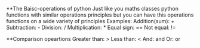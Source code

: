 **The Baisc-operations of python
Just like you maths classes python functions with similar operations principles but you can have this operations functions on a wide variety of principles
Examples: 
Addition(sum): + 
Subtraction: -
Division: /
Multiplication: *
Equal sign: ==
Not equal: !=

**Comparison opeartions
Greater than: >
Less than: <
And: and
Or: or